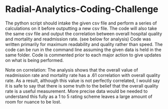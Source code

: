 # Radial-Analytics-Coding-Challenge
The python script should intake the given csv file and perform a series of calculations on it before outputting a new csv file.
The code will also take the same csv file and output the correlation between overall hospital quality and mortality and readmission rate. (see below for analysis)
Code was written primarily for maximum readability and quality rather than speed.
The code can be run in the command line assuming the given data is held in the same folder.
Code is commented prior to each major action to give updates on what is being performed.

Note on correlation:
The analysis shows that the overall value of readmission rate and mortality rate has a .61 correlation with overall quality rate.
As a result, although this value is not perfectly correlated, I would say it is safe to say that there is some truth to the belief that the overall quality rate is a useful measurement.
More precise data would be needed to understand this fully as a 1 to 5 rating scheme leaves a large amount of room for nuance to be lost.

